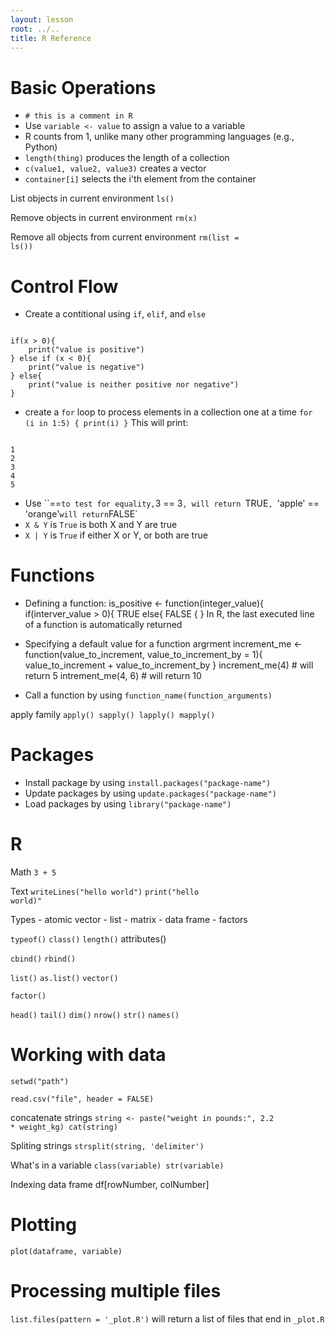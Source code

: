 ```yaml
---
layout: lesson
root: ../..
title: R Reference
---
```

# Basic Operations

- <code># this is a comment in R</code>
- Use <code>variable <- value</code> to assign a value to a variable
- R counts from 1, unlike many other programming languages (e.g., Python)
- `length(thing)` produces the length of a collection
- `c(value1, value2, value3)` creates a vector
- `container[i]` selects the i'th element from the container

List objects in current environment
<code>ls()</code>

Remove objects in current environment
<code>rm(x)</code>

Remove all objects from current environment
<code>rm(list = ls())</code>

# Control Flow

- Create a contitional using `if`, `elif`, and `else`

<code>
if(x > 0){
	print("value is positive")
} else if (x < 0){
    print("value is negative")
} else{
    print("value is neither positive nor negative")
}</code>

- create a `for` loop to process elements in a collection one at a time
<code>for (i in 1:5) {
    print(i)
}</code>
This will print:
<code>
1
2
3
4
5
</code>

- Use ``==` to test for equality, `3 == 3`, will return `TRUE`, `'apple'
  == 'orange'` will return `FALSE`
- `X & Y` is `True` is both X and Y are true
- `X | Y` is `True` if either X or Y, or both are true

# Functions

- Defining a function:
</code> is_positive <- function(integer_value){
	if(interver_value > 0){
	   TRUE
	else{
	   FALSE
	{
}</code>
In R, the last executed line of a function is automatically returned

- Specifying a default value for a function argrment
</code> increment_me <- function(value_to_increment,
value_to_increment_by = 1){
	value_to_increment + value_to_increment_by
}</code>
increment_me(4) # will return 5
intrement_me(4, 6) # will return 10

- Call a function by using `function_name(function_arguments)`

apply family
<code>apply()
sapply()
lapply()
mapply()</code>

# Packages
- Install package by using <code>install.packages("package-name")</code>
- Update packages by using <code>update.packages("package-name")</code>
- Load packages by using <code>library("package-name")</code>

# R
Math
<code>3 + 5</code>

Text
<code>writeLines("hello world")</code>
<code>print("hello world)"</code>

Types
	- atomic vector
	- list
	- matrix
	- data frame
	- factors

<code>typeof()</code>
<code>class()</code>
<code>length()</code>
</code>attributes()</code>

<code>cbind()</code>
<code>rbind()</code>

<code>list()</code>
<code>as.list()</code>
<code>vector()</code>

<code>factor()</code>

<code>head()</code>
<code>tail()</code>
<code>dim()</code>
<code>nrow()</code>
<code>str()</code>
<code>names()</code>

# Working with data

<code>setwd("path")</code>

<code>read.csv("file", header = FALSE)</code>

concatenate strings
<code>string <- paste("weight in pounds:", 2.2 * weight_kg)
cat(string)</code>

Spliting strings
<code>strsplit(string, 'delimiter')</code>

What's in a variable
<code>class(variable)
str(variable)</code>

Indexing
data frame
df[rowNumber, colNumber]

# Plotting
<code>plot(dataframe, variable)</code>

# Processing multiple files
<code>list.files(pattern = '_plot.R')</code> will return a list of
files that end in `_plot.R`
